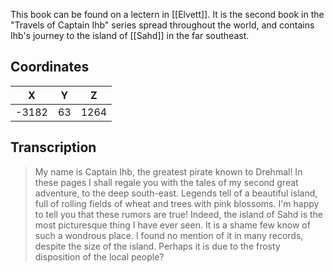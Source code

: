  

This book can be found on a lectern in [[Elvett]]. It is the second book in the "Travels of Captain Ihb" series spread throughout the world, and contains Ihb's journey to the island of [[Sahd]] in the far southeast.

## Coordinates
| **X** | **Y** | **Z** |
| :---: | :---: | :---: |
| -3182 |  63   | 1264  |

## Transcription
> My name is Captain Ihb, the greatest pirate known to Drehmal! In these pages I shall regale you with the tales of my second great adventure, to the deep south-east. Legends tell of a beautiful island, full of rolling fields of wheat and trees with pink blossoms. I'm happy to tell you that these rumors are true! Indeed, the island of Sahd is the most picturesque thing I have ever seen. It is a shame few know of such a wondrous place. I found no mention of it in many records, despite the size of the island. Perhaps it is due to the frosty disposition of the local people?

